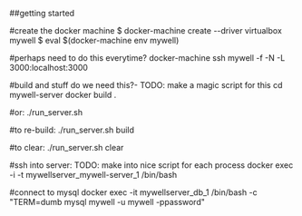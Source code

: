 ##getting started

#create the docker machine
$ docker-machine create --driver virtualbox mywell
$ eval $(docker-machine env mywell)

#perhaps need to do this everytime?
docker-machine ssh mywell -f -N -L 3000:localhost:3000

#build and stuff do we need this?- TODO: make a magic script for this
cd mywell-server
docker build .

#or:
./run_server.sh

#to re-build:
./run_server.sh build

#to clear:
./run_server.sh clear



#ssh into server: TODO: make into nice script for each process
docker exec -i -t mywellserver_mywell-server_1 /bin/bash

#connect to mysql
docker exec -it mywellserver_db_1 /bin/bash -c "TERM=dumb mysql mywell -u mywell -ppassword"


